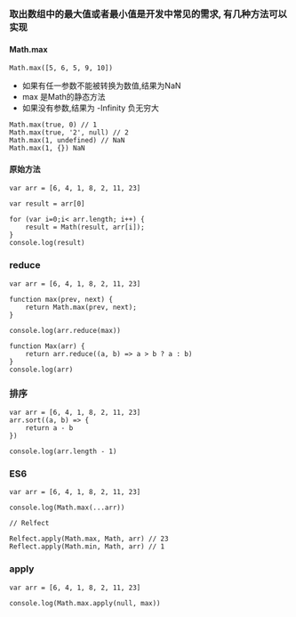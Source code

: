 ### 取出数组中的最大值或者最小值是开发中常见的需求, 有几种方法可以实现

#### Math.max

```
Math.max([5, 6, 5, 9, 10])

```
- 如果有任一参数不能被转换为数值,结果为NaN
- max 是Math的静态方法 
- 如果没有参数,结果为 -Infinity 负无穷大

```
Math.max(true, 0) // 1
Math.max(true, '2', null) // 2
Math.max(1, undefined) // NaN
Math.max(1, {}) NaN
```

#### 原始方法

```
var arr = [6, 4, 1, 8, 2, 11, 23]

var result = arr[0]

for (var i=0;i< arr.length; i++) {
    result = Math(result, arr[i]);
}
console.log(result)
```

### reduce

```
var arr = [6, 4, 1, 8, 2, 11, 23]

function max(prev, next) {
    return Math.max(prev, next);
}

console.log(arr.reduce(max))

function Max(arr) {
    return arr.reduce((a, b) => a > b ? a : b)
}
console.log(arr)
```

### 排序

```
var arr = [6, 4, 1, 8, 2, 11, 23]
arr.sort((a, b) => {
    return a - b
})

console.log(arr.length - 1)
```

### ES6

```
var arr = [6, 4, 1, 8, 2, 11, 23]

console.log(Math.max(...arr))

// Relfect

Relfect.apply(Math.max, Math, arr) // 23
Reflect.apply(Math.min, Math, arr) // 1

```

### apply

```
var arr = [6, 4, 1, 8, 2, 11, 23]

console.log(Math.max.apply(null, max))

```